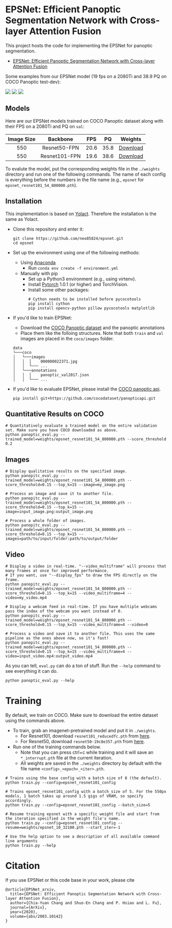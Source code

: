 ﻿# EPSNet: Efficient Panoptic Segmentation Network with Cross-layer Attention Fusion


This project hosts the code for implementing the EPSNet for panoptic segmentation.

 - [EPSNet: Efficient Panoptic Segmentation Network with Cross-layer Attention Fusion](https://arxiv.org/abs/2003.10142)

Some examples from our EPSNet model (19 fps on a 2080Ti and 38.9 PQ on COCO Panoptic test-dev):


![](https://i.imgur.com/wGbYWWI.png)
![](https://i.imgur.com/VEqaMRa.png)
![](https://i.imgur.com/CozJCfA.png)


## Models
Here are our EPSNet models trained on COCO Panoptic dataset along with their FPS on a 2080Ti and PQ on `val`:



| Image Size | Backbone      | FPS  | PQ  | Weights |
|:----------:|:-------------:|:----:|:----:|:----:|
| 550        | Resnet50-FPN | 20.6 | 35.8 | [Download](https://drive.google.com/file/d/1klQX2b9SSNnfmxPGoCBBgXxeybeX82yy/view?usp=sharing)
| 550        | Resnet101-FPN | 19.6 | 38.6  | [Download](https://drive.google.com/file/d/1pO1Vxy5tINr7YhZLfIsqjNerGhenx7o4/view?usp=sharing)


To evalute the model, put the corresponding weights file in the `./weights` directory and run one of the following commands. The name of each config is everything before the numbers in the file name (e.g., `epsnet` for `epsnet_resnet101_54_800000.pth`).


## Installation

This implementation is based on [Yolact](https://github.com/dbolya/yolact). Therefore the installation is the same as Yolact. 
- Clone this repository and enter it:
   ```Shell
   git clone https://github.com/neo85824/epsnet.git
   cd epsnet
   ```
 - Set up the environment using one of the following methods:
   - Using [Anaconda](https://www.anaconda.com/distribution/)
     - Run `conda env create -f environment.yml`
   - Manually with pip
     - Set up a Python3 environment (e.g., using virtenv).
     - Install [Pytorch](http://pytorch.org/) 1.0.1 (or higher) and TorchVision.
     - Install some other packages:
       ```Shell
       # Cython needs to be installed before pycocotools
       pip install cython
       pip install opencv-python pillow pycocotools matplotlib 
       ```
 - If you'd like to train EPSNet:
     -  Download the [COCO Panoptic dataset](https://cocodataset.org/#download) and the panoptic annotations  
     -  Place them like the folloing structures. Note that both `train` and `val` images are placed in the `coco/images` folder.
 
    ```
    data
    └───coco
    │   └───images
    │   │  │    000000022371.jpg
    │   │  └─── ...    
    │   └───annotations
    │   │  │    panoptic_val2017.json
    │   │  └─── ...     
    ```
 - If you'd like to evaluate EPSNet, please install the [COCO panoptic api](https://github.com/cocodataset/panopticapi).
   ```Shell
   pip install git+https://github.com/cocodataset/panopticapi.git

   ```


## Quantitative Results on COCO
```Shell
# Quantitatively evaluate a trained model on the entire validation set. Make sure you have COCO downloaded as above.
python panoptic_eval.py --trained_model=weights/epsnet_resnet101_54_800000.pth --score_threshold 0.2

```


## Images
```Shell
# Display qualitative results on the specified image.
python panopitc_eval.py --trained_model=weights/epsnet_resnet101_54_800000.pth --score_threshold=0.15 --top_k=15 --image=my_image.png

# Process an image and save it to another file.
python panopitc_eval.py --trained_model=weights/epsnet_resnet101_54_800000.pth --score_threshold=0.15 --top_k=15 --image=input_image.png:output_image.png

# Process a whole folder of images.
python panopitc_eval.py --trained_model=weights/epsnet_resnet101_54_800000.pth --score_threshold=0.15 --top_k=15 --images=path/to/input/folder:path/to/output/folder
```
## Video
```Shell
# Display a video in real-time. "--video_multiframe" will process that many frames at once for improved performance.
# If you want, use "--display_fps" to draw the FPS directly on the frame.
python panopitc_eval.py --trained_model=weights/epsnet_resnet101_54_800000.pth --score_threshold=0.15 --top_k=15 --video_multiframe=4 --video=my_video.mp4

# Display a webcam feed in real-time. If you have multiple webcams pass the index of the webcam you want instead of 0.
python panopitc_eval.py --trained_model=weights/epsnet_resnet101_54_800000.pth --score_threshold=0.15 --top_k=15 --video_multiframe=4 --video=0

# Process a video and save it to another file. This uses the same pipeline as the ones above now, so it's fast!
python panopitc_eval.py --trained_model=weights/epsnet_resnet101_54_800000.pth --score_threshold=0.15 --top_k=15 --video_multiframe=4 --video=input_video.mp4:output_video.mp4
```
As you can tell, `eval.py` can do a ton of stuff. Run the `--help` command to see everything it can do.
```Shell
python panoptic_eval.py --help
```


# Training
By default, we train on COCO. Make sure to download the entire dataset using the commands above.
 - To train, grab an imagenet-pretrained model and put it in `./weights`.
   - For Resnet101, download `resnet101_reducedfc.pth` from [here](https://drive.google.com/file/d/1tvqFPd4bJtakOlmn-uIA492g2qurRChj/view?usp=sharing).
   - For Resnet50, download `resnet50-19c8e357.pth` from [here](https://drive.google.com/file/d/1Jy3yCdbatgXa5YYIdTCRrSV0S9V5g1rn/view?usp=sharing).
 - Run one of the training commands below.
   - Note that you can press ctrl+c while training and it will save an `*_interrupt.pth` file at the current iteration.
   - All weights are saved in the `./weights` directory by default with the file name `<config>_<epoch>_<iter>.pth`.
```Shell
# Trains using the base config with a batch size of 8 (the default).
python train.py --config=epsnet_resnet101_config

# Trains epsnet_resnet101_config with a batch_size of 5. For the 550px models, 1 batch takes up around 1.5 gigs of VRAM, so specify accordingly.
python train.py --config=epsnet_resnet101_config --batch_size=5

# Resume training epsnet with a specific weight file and start from the iteration specified in the weight file's name.
python train.py --config=epsnet_resnet101_config --resume=weights/epsnet_10_32100.pth --start_iter=-1

# Use the help option to see a description of all available command line arguments
python train.py --help
```



# Citation
If you use EPSNet or this code base in your work, please cite
```
@article{EPSNet_arxiv,
  title={EPSNet: Efficient Panoptic Segmentation Network with Cross-layer Attention Fusion},
  author={Chia-Yuan Chang and Shuo-En Chang and P. Hsiao and L. Fu},
  journal={ArXiv},
  year={2020},
  volume={abs/2003.10142}
}
```


